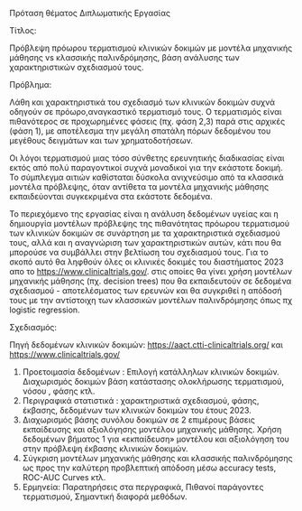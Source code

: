 Πρόταση θέματος Διπλωματικής Εργασίας 

Τίτλος:

Πρόβλεψη πρόωρου τερματισμού κλινικών δοκιμών με μοντέλα μηχανικής μάθησης vs κλασσικής παλινδρόμησης, βάση ανάλυσης των χαρακτηριστικών σχεδιασμού τους.

Πρόβλημα:

Λάθη και χαρακτηριστικά του σχεδιασμό των κλινικών δοκιμών συχνά οδηγούν σε πρόωρο,αναγκαστικό τερματισμό τους. Ο τερματισμός είναι πιθανότερος σε προχωρημένες φάσεις (πχ. φάση 2,3) παρά στις αρχικές (φάση 1), με αποτέλεσμα την μεγάλη σπατάλη πόρων δεδομένου του μεγέθους δειγμάτων και των χρηματοδοτήσεων.

Οι λόγοι τερματισμού μιας τόσο σύνθετης ερευνητικής διαδικασίας είναι εκτός από πολύ παραγοντικοί συχνά  μοναδικοί για την εκάστοτε δοκιμή. Το σύμπλεγμα αιτιών καθίσταται δύσκολα ανιχνεύσιμο από τα κλασσικά μοντέλα πρόβλεψης, όταν αντίθετα τα μοντέλα μηχανικής μάθησης εκπαιδεύονται συγκεκριμένα στα εκάστοτε δεδομένα.

Το περιεχόμενο της εργασίας είναι η ανάλυση δεδομένων υγείας και η δημιουργία μοντέλων πρόβλεψης της πιθανότητας πρόωρου τερματισμού των κλινικών δοκιμών σε συνάρτηση με τα χαρακτηριστικά σχεδιασμού τους, αλλά και η αναγνώριση των χαρακτηριστικών αυτών, κάτι που θα μπορούσε να συμβάλλει στην βελτίωση του σχεδιασμού τους. Για το σκοπό αυτό θα ληφθούν όλες οι κλινικές δοκιμές του διαστήματος 2023 απο το https://www.clinicaltrials.gov/. στις οποίες θα γίνει χρήση μοντέλων μηχανικής μάθησης (πχ. decision trees) που θα εκπαιδευτούν σε δεδομένα σχεδιασμού - αποτελέσματος των ερευνών και θα συγκριθεί η απόδοσή τους με την αντίστοιχη των κλασσικών μοντέλων παλινδρόμησης όπως πχ logistic regression.

Σχεδιασμός: 

Πηγή δεδομένων κλινικών δοκιμών: https://aact.ctti-clinicaltrials.org/ και https://www.clinicaltrials.gov/
1.	Προετοιμασία δεδομένων : Επιλογή κατάλληλων κλινικών δοκιμών. Διαχωρισμός δοκιμών βάση κατάστασης ολοκλήρωσης τερματισμού, νόσου , φάσης κτλ.
2.	Περιγραφικά στατιστικά :  χαρακτηριστικά σχεδιασμού, φάσης, έκβασης, δεδομένων των κλινικών δοκιμών του έτους 2023.
3.	Διαχωρισμός βάσης συνόλου δοκιμών σε 2 επιμέρους βάσεις εκπαίδευσης και  αξιολόγησης μοντέλου μηχανικής μάθησης. Χρήση δεδομένων βήματος 1 για «εκπαίδευση» μοντέλου και αξιολόγηση του στην πρόβλεψη έκβασης κλινικών δοκιμών.
4.	Σύγκριση μοντέλων μηχανικής μάθησης και κλασσικής παλινδρόμησης ως προς την καλύτερη προβλεπτική απόδοση μέσω accuracy tests, ROC-AUC Curves κτλ. 
5.	Ερμηνεία: Παρατηρήσεις στα περγραφικά, Πιθανοί παράγοντες τερματισμού, Σημαντική διαφορά μεθόδων.

